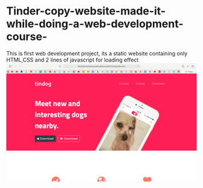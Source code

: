 # Tinder-copy-website-made-it-while-doing-a-web-development-course-
This is first web development project, its a static website containing only HTML,CSS and 2 lines of javascript for loading effect
![](https://github.com/Abusayid693/Tinder-copy-website-made-it-while-doing-a-web-development-course-/blob/main/Screenshot%202020-12-19%20at%201.07.11%20PM.png)
